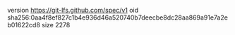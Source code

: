 version https://git-lfs.github.com/spec/v1
oid sha256:0aa4f8ef827c1b4e936d46a520740b7deecbe8dc28aa869a91e7a2eb01622cd8
size 2278

